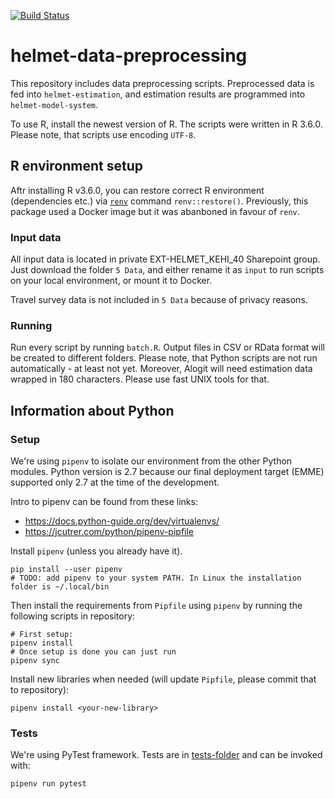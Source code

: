 [![Build Status](https://travis-ci.org/HSLdevcom/helmet-data-preprocessing.svg?branch=master)](https://travis-ci.org/HSLdevcom/helmet-data-preprocessing)  

# helmet-data-preprocessing

This repository includes data preprocessing scripts. Preprocessed data is fed
into `helmet-estimation`, and estimation results are programmed into
`helmet-model-system`.

To use R, install the newest version of R. The scripts were written in R 3.6.0.
Please note, that scripts use encoding `UTF-8`.

## R environment setup

Aftr installing R v3.6.0, you can restore correct R environment (dependencies
etc.) via [`renv`](https://rstudio.github.io/renv/articles/renv.html) command
`renv::restore()`. Previously, this package used a Docker image but it was
abanboned in favour of `renv`.

### Input data

All input data is located in private EXT-HELMET_KEHI_40 Sharepoint group. Just
download the folder `5 Data`, and either rename it as `input` to run scripts on
your local environment, or mount it to Docker.

Travel survey data is not included in `5 Data` because of privacy reasons.

### Running

Run every script by running `batch.R`. Output files in CSV or RData format
will be created to different folders. Please note, that Python scripts are
not run automatically - at least not yet. Moreover, Alogit will need
estimation data wrapped in 180 characters. Please use fast UNIX tools for that.

## Information about Python

### Setup

We're using `pipenv` to isolate our environment from the other Python modules.
Python version is 2.7 because our final deployment target (EMME) supported only
2.7 at the time of the development.

Intro to pipenv can be found from these links:
- https://docs.python-guide.org/dev/virtualenvs/
- https://jcutrer.com/python/pipenv-pipfile

Install `pipenv` (unless you already have it).   

```   
pip install --user pipenv
# TODO: add pipenv to your system PATH. In Linux the installation folder is ~/.local/bin
```

Then install the requirements from `Pipfile` using `pipenv` by running the
following scripts in repository:  

```   
# First setup:
pipenv install
# Once setup is done you can just run
pipenv sync
```

Install new libraries when needed (will update `Pipfile`, please commit that to
repository):

```   
pipenv install <your-new-library>
```

### Tests

We're using PyTest framework. Tests are in [tests-folder](tests) and can be
invoked with:

```   
pipenv run pytest
```
